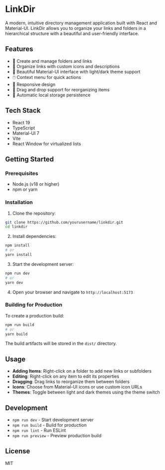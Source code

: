 # LinkDir

A modern, intuitive directory management application built with React and Material-UI. LinkDir allows you to organize your links and folders in a hierarchical structure with a beautiful and user-friendly interface.

## Features

- 📁 Create and manage folders and links
- 🔗 Organize links with custom icons and descriptions
- 🎨 Beautiful Material-UI interface with light/dark theme support
- 🖱️ Context menu for quick actions
- 📱 Responsive design
- 🔄 Drag and drop support for reorganizing items
- 💾 Automatic local storage persistence

## Tech Stack

- React 19
- TypeScript
- Material-UI 7
- Vite
- React Window for virtualized lists

## Getting Started

### Prerequisites

- Node.js (v18 or higher)
- npm or yarn

### Installation

1. Clone the repository:
```bash
git clone https://github.com/yourusername/linkdir.git
cd linkdir
```

2. Install dependencies:
```bash
npm install
# or
yarn install
```

3. Start the development server:
```bash
npm run dev
# or
yarn dev
```

4. Open your browser and navigate to `http://localhost:5173`

### Building for Production

To create a production build:

```bash
npm run build
# or
yarn build
```

The build artifacts will be stored in the `dist/` directory.

## Usage

- **Adding Items**: Right-click on a folder to add new links or subfolders
- **Editing**: Right-click on any item to edit its properties
- **Dragging**: Drag links to reorganize them between folders
- **Icons**: Choose from Material-UI icons or use custom icon URLs
- **Themes**: Toggle between light and dark themes using the theme switch

## Development

- `npm run dev` - Start development server
- `npm run build` - Build for production
- `npm run lint` - Run ESLint
- `npm run preview` - Preview production build

## License

MIT
